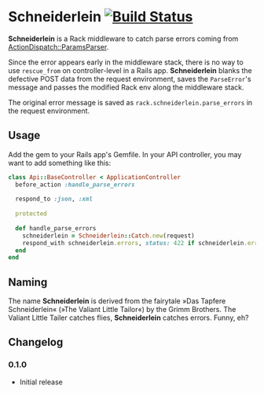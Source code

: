 # Schneiderlein [![Build Status](https://travis-ci.org/Absolventa/schneiderlein.svg?branch=master)](https://travis-ci.org/Absolventa/schneiderlein)

**Schneiderlein** is a Rack middleware to catch parse errors coming from [ActionDispatch::ParamsParser](https://github.com/rails/rails/blob/master/actionpack/lib/action_dispatch/middleware/params_parser.rb).

Since the error appears early in the middleware stack, there is no way to use `rescue_from` on controller-level in a Rails app. **Schneiderlein** blanks the defective POST data from the request environment, saves the `ParseError`'s message and passes the modified Rack env along the middleware stack.

The original error message is saved as `rack.schneiderlein.parse_errors` in the request environment.

## Usage

Add the gem to your Rails app's Gemfile. In your API controller, you may want to add something like this:

```ruby
class Api::BaseController < ApplicationController
  before_action :handle_parse_errors
  
  respond_to :json, :xml
  
  protected
  
  def handle_parse_errors
    schneiderlein = Schneiderlein::Catch.new(request)
    respond_with schneiderlein.errors, status: 422 if schneiderlein.errors.any?
  end
end
```

## Naming
The name **Schneiderlein** is derived from the fairytale »Das Tapfere Schneiderlein« (»The Valiant Little Tailor«) by the Grimm Brothers. The Valiant Little Tailer catches flies, **Schneiderlein** catches errors. Funny, eh?

## Changelog

### 0.1.0
* Initial release